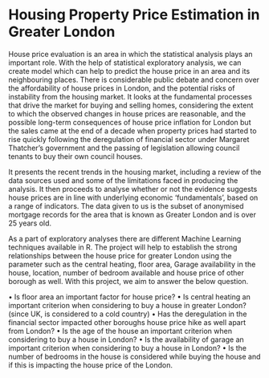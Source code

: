 # Housing Property Price Estimation in Greater London

House price evaluation is an area in which the statistical analysis plays an important role. With the help of statistical exploratory analysis, we can create model which can help to predict the house price in an area and its neighbouring places. There is considerable public debate and concern over the affordability of house prices in London, and the potential risks of instability from the housing market. It looks at the fundamental processes that drive the market for buying and selling homes, considering the extent to which the observed changes in house prices are reasonable, and the possible long-term consequences of house price inflation for London but the sales came at the end of a decade when property prices had started to rise quickly following the deregulation of financial sector under Margaret Thatcher’s government and the passing of legislation allowing council tenants to buy their own council houses.

It presents the recent trends in the housing market, including a review of the data sources used and some of the limitations faced in producing the analysis. It then proceeds to analyse whether or not the evidence suggests house prices are in line with underlying economic ‘fundamentals’, based on a range of indicators. The data given to us is the subset of anonymised mortgage records for the area that is known as Greater London and is over 25 years old.

As a part of exploratory analyses there are different Machine Learning techniques available in R. The project will help to establish the strong relationships between the house price for greater London using the parameter such as the central heating, floor area, Garage availability in the house, location, number of bedroom available and house price of other borough as well. With this project, we aim to answer the below question.

•	Is floor area an important factor for house price?
•	Is central heating an important criterion when considering to buy a house in greater London? (since UK, is considered to a cold country)
•	Has the deregulation in the financial sector impacted other boroughs house price hike as well apart from London?
•	Is the age of the house an important criterion when considering to buy a house in London?
•	Is the availability of garage an important criterion when considering to buy a house in London?
•	Is the number of bedrooms in the house is considered while buying the house and if this is impacting the house price of the London.
